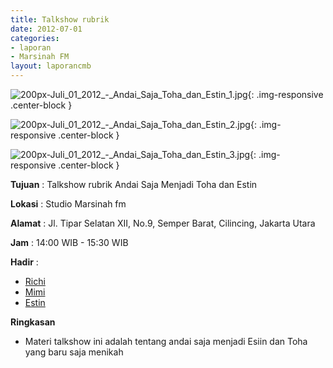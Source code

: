 ```yaml
---
title: Talkshow rubrik
date: 2012-07-01
categories:
- laporan
- Marsinah FM
layout: laporancmb
---
```



![200px-Juli_01_2012_-_Andai_Saja_Toha_dan_Estin_1.jpg](/uploads/200px-Juli_01_2012_-_Andai_Saja_Toha_dan_Estin_1.jpg){: .img-responsive .center-block }

![200px-Juli_01_2012_-_Andai_Saja_Toha_dan_Estin_2.jpg](/uploads/200px-Juli_01_2012_-_Andai_Saja_Toha_dan_Estin_2.jpg){: .img-responsive .center-block }

![200px-Juli_01_2012_-_Andai_Saja_Toha_dan_Estin_3.jpg](/uploads/200px-Juli_01_2012_-_Andai_Saja_Toha_dan_Estin_3.jpg){: .img-responsive .center-block }


**Tujuan** : Talkshow rubrik Andai Saja Menjadi Toha dan Estin 

**Lokasi** : Studio Marsinah fm 

**Alamat** : Jl. Tipar Selatan XII, No.9, Semper Barat, Cilincing, Jakarta Utara 

**Jam** : 14:00 WIB - 15:30 WIB 

**Hadir** :
* [Richi](http://wiki.ciptamedia.org/wiki/Richi)
* [Mimi](http://wiki.ciptamedia.org/wiki/Mimi)
* [Estin](http://wiki.ciptamedia.org/wiki/Estin)

**Ringkasan**  
* Materi talkshow ini adalah tentang andai saja menjadi Esiin dan Toha yang baru saja menikah
